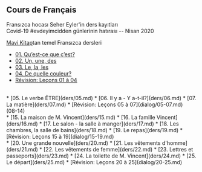 ## Cours de Français

Fransızca hocası Seher Eyler'in ders kayıtları <br>
Covid-19 #evdeyimcidden günlerinin hatırası -- Nisan 2020

[Mavi Kitap](https://www.academia.edu/35338057/Gaston_Mauger_Cours_De_Langue_Et_De_Civilisation_Francaise_I._I_Hachette_I_Hachette)tan temel Fransızca dersleri

* [01. Qu’est-ce que c’est?](ders/01.md)
* [02. Un, une, des](ders/02.md)
* [03. Le, la, les](ders/03.md)
* [04. De quelle couleur?](ders/04.md)
* [Révision: Leçons 01 à 04](dialog/01-04.md)
<br>
* [05. Le verbe ÊTRE](ders/05.md)
* [06. Il y a - Y a-t-il?](ders/06.md)
* [07. La matière](ders/07.md)
* [Révision: Leçons 05 à 07](dialog/05-07.md)
<br>
(08-14)
<br>
* [15. La maison de M. Vincent](ders/15.md)
* [16. La famille Vincent](ders/16.md)
* [17. Le salon - la salle à manger](ders/17.md)
* [18. Les chambres, la salle de bains](ders/18.md)
* [19. Le repas](ders/19.md)
* [Révision: Leçons 15 à 19](dialog/15-19.md)
<br>
* [20. Une grande nouvelle](ders/20.md)
* [21. Les vêtements d'homme](ders/21.md)
* [22. Les vêtements de femme](ders/22.md)
* [23. Lettres et passeports](ders/23.md)
* [24. La toilette de M. Vincent](ders/24.md)
* [25. Le départ](ders/25.md)
* [Révision: Leçons 20 à 25](dialog/20-25.md)
<br>
